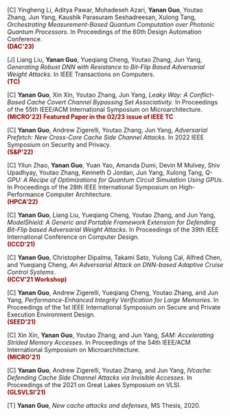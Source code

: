 [C] Yingheng Li, Aditya Pawar, Mohadeseh Azari, **Yanan Guo**, Youtao Zhang, Jun Yang, Kaushik Parasuram Seshadreesan, Xulong Tang, *Orchestrating Measurement-Based Quantum Computation over Photonic Quantum Processors*. In Proceedings of the 60th Design Automation Conference. [<i class="far fa-file-pdf"></i>](/files/dac23.pdf)  
**<span style="color:DarkRed">(DAC'23)</span>**

[J] Liang Liu, **Yanan Guo**, Yueqiang Cheng, Youtao Zhang, Jun Yang, *Generating Robust DNN with Resistance to Bit-Flip Based Adversarial Weight Attacks*. In IEEE Transactions on Computers. [<i class="far fa-file-pdf"></i>](/files/tc22.pdf)  
**<span style="color:DarkRed">(TC)</span>**

[C] **Yanan Guo**, Xin Xin, Youtao Zhang, Jun Yang, *Leaky Way: A Conflict-Based Cache Covert Channel Bypassing Set Associativity*. In Proceedings of the 55th IEEE/ACM International Symposium on Microarchitecture. [<i class="far fa-file-pdf"></i>](/files/micro22.pdf)  
**<span style="color:DarkRed">(MICRO'22)</span>**
**<span style="color:DarkRed">Featured Paper in the 02/23 issue of IEEE TC</span>**

[C] **Yanan Guo**, Andrew Zigerelli, Youtao Zhang, Jun Yang, *Adversarial Prefetch: New Cross-Core Cache Side Channel Attacks*. In 2022 IEEE Symposium on Security and Privacy. [<i class="far fa-file-pdf"></i>](/files/oakland22.pdf)  
**<span style="color:DarkRed">(S&P'22)</span>**

[C] Yilun Zhao, **Yanan Guo**, Yuan Yao, Amanda Dumi, Devin M Mulvey, Shiv Upadhyay, Youtao Zhang, Kenneth D Jordan, Jun Yang, Xulong Tang, *Q-GPU: A Recipe of Optimizations for Quantum Circuit Simulation Using GPUs*. In Proceedings of the 28th IEEE International Symposium on High-Performance Computer Architecture. [<i class="far fa-file-pdf"></i>](/files/hpca22.pdf)  
**<span style="color:DarkRed">(HPCA'22)</span>**

[C] **Yanan Guo**, Liang Liu, Yueqiang Cheng, Youtao Zhang, and Jun Yang, *ModelShield: A Generic and Portable Framework Extension for Defending Bit-Flip based Adversarial Weight Attacks*. In Proceedings of the 39th IEEE International Conference on Computer Design. [<i class="far fa-file-pdf"></i>](/files/iccd21.pdf)  
**<span style="color:DarkRed">(ICCD'21)</span>**

[C] **Yanan Guo**, Christopher Dipalma, Takami Sato, Yulong Cal, Alfred Chen, and Yueqiang Cheng, *An Adversarial Attack on DNN-based Adaptive Cruise Control Systems*. [<i class="far fa-file-pdf"></i>](/files/iccv21.pdf) [<i class="fas fa-link"></i>](https://sites.google.com/view/acc-adv)  
**<span style="color:DarkRed">(ICCV'21 Workshop)</span>**

[C] **Yanan Guo**, Andrew Zigerelli, Yueqiang Cheng, Youtao Zhang, and Jun Yang, *Performance-Enhanced Integrity Verification for Large Memories*. In Proceedings of the 1st IEEE International Symposium on Secure and Private Execution Environment Design. [<i class="far fa-file-pdf"></i>](/files/seed21.pdf)  
**<span style="color:DarkRed">(SEED'21)</span>**

[C] Xin Xin, **Yanan Guo**, Youtao Zhang, and Jun Yang, *SAM: Accelerating Strided Memory Accesses*. In Proceedings of the 54th IEEE/ACM International Symposium on Microarchitecture. [<i class="far fa-file-pdf"></i>](/files/micro21.pdf)  
**<span style="color:DarkRed">(MICRO'21)</span>**

[C] **Yanan Guo**, Andrew Zigerelli, Youtao Zhang, and Jun Yang, *IVcache: Defending Cache Side Channel Attacks via Invisible Accesses*. In Proceedings of the 2021 on Great Lakes Symposium on VLSI. [<i class="far fa-file-pdf"></i>](/files/glsvlsi.pdf)  
**<span style="color:DarkRed">(GLSVLSI'21)</span>**

[T] **Yanan Guo**, *New cache attacks and defenses*, MS Thesis, 2020. [<i class="far fa-file-pdf"></i>](/files/thesis_20.pdf)


